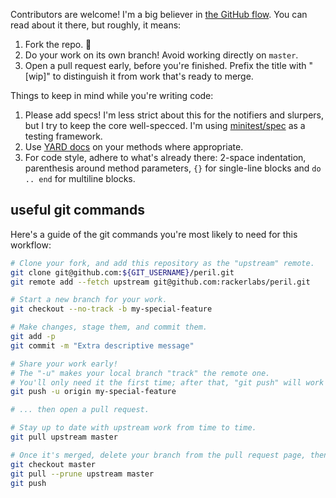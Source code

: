 Contributors are welcome! I'm a big believer in [the GitHub flow](http://guides.github.com/overviews/flow/). You can read about it there, but roughly, it means:

1. Fork the repo. :fork_and_knife:
2. Do your work on its own branch! Avoid working directly on `master`.
3. Open a pull request early, before you're finished. Prefix the title with "[wip]" to distinguish it from work that's ready to merge.

Things to keep in mind while you're writing code:

1. Please add specs! I'm less strict about this for the notifiers and slurpers, but I try to keep the core well-specced. I'm using [minitest/spec](http://docs.seattlerb.org/minitest/#label-Specs) as a testing framework.
2. Use [YARD docs](http://rubydoc.info/gems/yard/file/docs/GettingStarted.md) on your methods where appropriate.
3. For code style, adhere to what's already there: 2-space indentation, parenthesis around method parameters, `{}` for single-line blocks and `do .. end` for multiline blocks.

## useful git commands

Here's a guide of the git commands you're most likely to need for this workflow:

```bash
# Clone your fork, and add this repository as the "upstream" remote.
git clone git@github.com:${GIT_USERNAME}/peril.git
git remote add --fetch upstream git@github.com:rackerlabs/peril.git

# Start a new branch for your work.
git checkout --no-track -b my-special-feature

# Make changes, stage them, and commit them.
git add -p
git commit -m "Extra descriptive message"

# Share your work early!
# The "-u" makes your local branch "track" the remote one.
# You'll only need it the first time; after that, "git push" will work nicely.
git push -u origin my-special-feature

# ... then open a pull request.

# Stay up to date with upstream work from time to time.
git pull upstream master

# Once it's merged, delete your branch from the pull request page, then you can clean up with:
git checkout master
git pull --prune upstream master
git push
```
